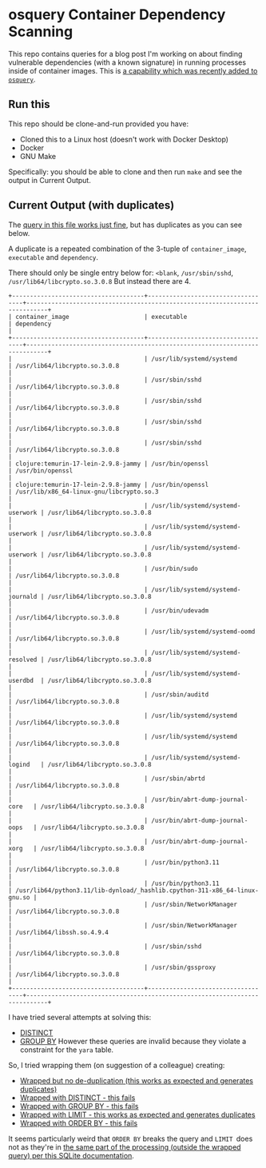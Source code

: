 # osquery Container Dependency Scanning
This repo contains queries for a blog post I'm working on about finding vulnerable dependencies (with a known signature) in running processes inside of container images. This is [a capability which was recently added to `osquery`](https://github.com/osquery/osquery/pull/7920).

## Run this
This repo should be clone-and-run provided you have:
* Cloned this to a Linux host (doesn't work with Docker Desktop)
* Docker
* GNU Make

Specifically: you should be able to clone and then run `make` and see the output in Current Output.

## Current Output (with duplicates)

The [query in this file works just fine](https://github.com/NickBorgers/osquery-container-dependency-scanning/blob/master/find_openssl_vulnerability.fancy.sql), but has duplicates as you can see below.

A duplicate is a repeated combination of the 3-tuple of `container_image`, `executable` and `dependency`. 

There should only be single entry below for:
`<blank`, `/usr/sbin/sshd`, `/usr/lib64/libcrypto.so.3.0.8`
But instead there are 4.
```
+-------------------------------------+-----------------------------------+----------------------------------------------------------------------------+
| container_image                     | executable                        | dependency                                                                 |
+-------------------------------------+-----------------------------------+----------------------------------------------------------------------------+
|                                     | /usr/lib/systemd/systemd          | /usr/lib64/libcrypto.so.3.0.8                                              |
|                                     | /usr/sbin/sshd                    | /usr/lib64/libcrypto.so.3.0.8                                              |
|                                     | /usr/sbin/sshd                    | /usr/lib64/libcrypto.so.3.0.8                                              |
|                                     | /usr/sbin/sshd                    | /usr/lib64/libcrypto.so.3.0.8                                              |
|                                     | /usr/sbin/sshd                    | /usr/lib64/libcrypto.so.3.0.8                                              |
| clojure:temurin-17-lein-2.9.8-jammy | /usr/bin/openssl                  | /usr/bin/openssl                                                           |
| clojure:temurin-17-lein-2.9.8-jammy | /usr/bin/openssl                  | /usr/lib/x86_64-linux-gnu/libcrypto.so.3                                   |
|                                     | /usr/lib/systemd/systemd-userwork | /usr/lib64/libcrypto.so.3.0.8                                              |
|                                     | /usr/lib/systemd/systemd-userwork | /usr/lib64/libcrypto.so.3.0.8                                              |
|                                     | /usr/lib/systemd/systemd-userwork | /usr/lib64/libcrypto.so.3.0.8                                              |
|                                     | /usr/bin/sudo                     | /usr/lib64/libcrypto.so.3.0.8                                              |
|                                     | /usr/lib/systemd/systemd-journald | /usr/lib64/libcrypto.so.3.0.8                                              |
|                                     | /usr/bin/udevadm                  | /usr/lib64/libcrypto.so.3.0.8                                              |
|                                     | /usr/lib/systemd/systemd-oomd     | /usr/lib64/libcrypto.so.3.0.8                                              |
|                                     | /usr/lib/systemd/systemd-resolved | /usr/lib64/libcrypto.so.3.0.8                                              |
|                                     | /usr/lib/systemd/systemd-userdbd  | /usr/lib64/libcrypto.so.3.0.8                                              |
|                                     | /usr/sbin/auditd                  | /usr/lib64/libcrypto.so.3.0.8                                              |
|                                     | /usr/lib/systemd/systemd          | /usr/lib64/libcrypto.so.3.0.8                                              |
|                                     | /usr/lib/systemd/systemd          | /usr/lib64/libcrypto.so.3.0.8                                              |
|                                     | /usr/lib/systemd/systemd-logind   | /usr/lib64/libcrypto.so.3.0.8                                              |
|                                     | /usr/sbin/abrtd                   | /usr/lib64/libcrypto.so.3.0.8                                              |
|                                     | /usr/bin/abrt-dump-journal-core   | /usr/lib64/libcrypto.so.3.0.8                                              |
|                                     | /usr/bin/abrt-dump-journal-oops   | /usr/lib64/libcrypto.so.3.0.8                                              |
|                                     | /usr/bin/abrt-dump-journal-xorg   | /usr/lib64/libcrypto.so.3.0.8                                              |
|                                     | /usr/bin/python3.11               | /usr/lib64/libcrypto.so.3.0.8                                              |
|                                     | /usr/bin/python3.11               | /usr/lib64/python3.11/lib-dynload/_hashlib.cpython-311-x86_64-linux-gnu.so |
|                                     | /usr/sbin/NetworkManager          | /usr/lib64/libcrypto.so.3.0.8                                              |
|                                     | /usr/sbin/NetworkManager          | /usr/lib64/libssh.so.4.9.4                                                 |
|                                     | /usr/sbin/sshd                    | /usr/lib64/libcrypto.so.3.0.8                                              |
|                                     | /usr/sbin/gssproxy                | /usr/lib64/libcrypto.so.3.0.8                                              |
+-------------------------------------+-----------------------------------+----------------------------------------------------------------------------+
```

I have tried several attempts at solving this:
* [DISTINCT](https://github.com/NickBorgers/osquery-container-dependency-scanning/blob/master/find_openssl_vulnerability.fancy.distinct.sql)
* [GROUP BY](https://github.com/NickBorgers/osquery-container-dependency-scanning/blob/master/find_openssl_vulnerability.fancy.groupby.sql)
However these queries are invalid because they violate a constraint for the `yara` table.

So, I tried wrapping them (on suggestion of a colleague) creating:
* [Wrapped but no de-duplication (this works as expected and generates duplicates)](https://github.com/NickBorgers/osquery-container-dependency-scanning/blob/master/find_openssl_vulnerability.fancy.wrapped.base.sql)
* [Wrapped with DISTINCT - this fails](https://github.com/NickBorgers/osquery-container-dependency-scanning/blob/master/find_openssl_vulnerability.fancy.wrapped.distinct.sql)
* [Wrapped with GROUP BY - this fails](https://github.com/NickBorgers/osquery-container-dependency-scanning/blob/master/find_openssl_vulnerability.fancy.wrapped.groupby.sql)
* [Wrapped with LIMIT - this works as expected and generates duplicates](https://github.com/NickBorgers/osquery-container-dependency-scanning/blob/master/find_openssl_vulnerability.fancy.wrapped.limit.sql)
* [Wrapped with ORDER BY - this fails](https://github.com/NickBorgers/osquery-container-dependency-scanning/blob/master/find_openssl_vulnerability.fancy.wrapped.orderby.sql)

It seems particularly weird that `ORDER BY` breaks the query and `LIMIT `does not as they're in [the same part of the processing (outside the wrapped query) per this SQLite documentation](https://www.sqlite.org/lang_select.html).
